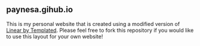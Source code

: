 ## paynesa.gihub.io

This is my personal website that is created using a modified version of [Linear by Templated](https://templated.co/linear). Please feel free to fork this repository if you would like to use this layout for your own website! 
